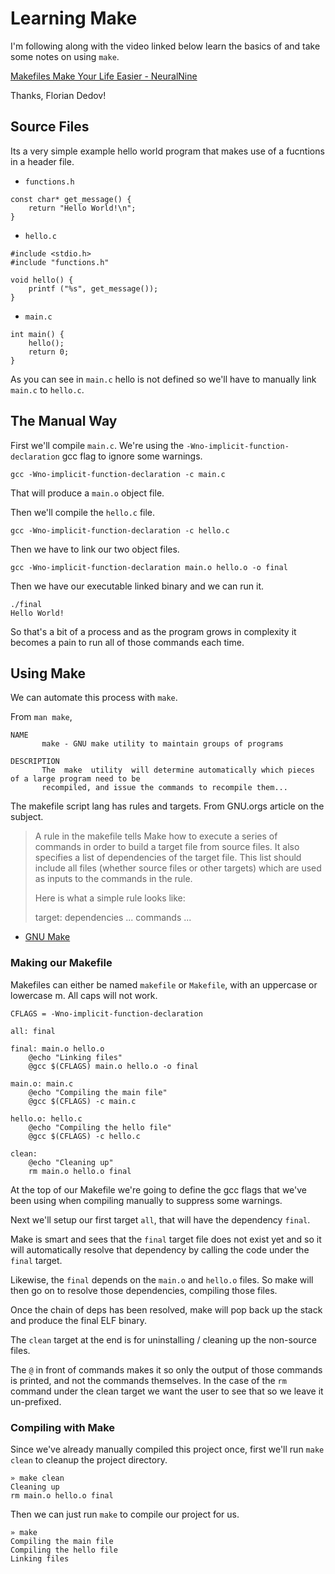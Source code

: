 # Learning Make

I'm following along with the video linked below learn the basics of and take
some notes on using `make`.

[Makefiles Make Your Life Easier - NeuralNine](https://youtu.be/yWLkyN_Satk)

Thanks, Florian Dedov!

## Source Files

Its a very simple example hello world program that makes use of a fucntions in
a header file.

* `functions.h`

```
const char* get_message() {
    return "Hello World!\n";
}
```

* `hello.c`

```
#include <stdio.h>
#include "functions.h"

void hello() {
    printf ("%s", get_message());
}
```

* `main.c`

```
int main() {
    hello();
    return 0;
}
```

As you can see in `main.c` hello is not defined so we'll have to manually link
`main.c` to `hello.c`.

## The Manual Way

First we'll compile `main.c`. We're using the
`-Wno-implicit-function-declaration` gcc flag to ignore some warnings.

```
gcc -Wno-implicit-function-declaration -c main.c
```

That will produce a `main.o` object file.

Then we'll compile the `hello.c` file.

```
gcc -Wno-implicit-function-declaration -c hello.c
```

Then we have to link our two object files.

```
gcc -Wno-implicit-function-declaration main.o hello.o -o final
```

Then we have our executable linked binary and we can run it.

```
./final 
Hello World!
```

So that's a bit of a process and as the program grows in complexity it becomes
a pain to run all of those commands each time.

## Using Make

We can automate this process with `make`.

From `man make`,

```
NAME
       make - GNU make utility to maintain groups of programs

DESCRIPTION
       The  make  utility  will determine automatically which pieces of a large program need to be
       recompiled, and issue the commands to recompile them...
```

The makefile script lang has rules and targets. From GNU.orgs article on the
subject.

> A rule in the makefile tells Make how to execute a series of commands in
> order to build a target file from source files.  It also specifies a list of
> dependencies of the target file. This list should include all files (whether
> source files or other targets) which are used as inputs to the commands in
> the rule.
>
> Here is what a simple rule looks like:
> 
> target:   dependencies ...
>           commands
>           ...

- [GNU Make](https://www.gnu.org/software/make/)

### Making our Makefile

Makefiles can either be named `makefile` or `Makefile`, with an uppercase or
lowercase m. All caps will not work.

```
CFLAGS = -Wno-implicit-function-declaration

all: final

final: main.o hello.o
	@echo "Linking files"
	@gcc $(CFLAGS) main.o hello.o -o final

main.o: main.c
	@echo "Compiling the main file"
	@gcc $(CFLAGS) -c main.c

hello.o: hello.c
	@echo "Compiling the hello file"
	@gcc $(CFLAGS) -c hello.c

clean: 
	@echo "Cleaning up"
	rm main.o hello.o final
```

At the top of our Makefile we're going to define the gcc flags that we've been
using when compiling manually to suppress some warnings.

Next we'll setup our first target `all`, that will have the dependency `final`.

Make is smart and sees that the `final` target file does not exist yet and so
it will automatically resolve that dependency by calling the code under the
`final` target.

Likewise, the `final` depends on the `main.o` and `hello.o` files. So make will
then go on to resolve those dependencies, compiling those files.

Once the chain of deps has been resolved, make will pop back up the stack and
produce the final ELF binary.

The `clean` target at the end is for uninstalling / cleaning up the non-source
files.

The `@` in front of commands makes it so only the output of those commands is
printed, and not the commands themselves. In the case of the `rm` command under
the clean target we want the user to see that so we leave it un-prefixed.

### Compiling with Make

Since we've already manually compiled this project once, first we'll run `make
clean` to cleanup the project directory.

```
» make clean 
Cleaning up
rm main.o hello.o final
```

Then we can just run `make` to compile our project for us.

```
» make
Compiling the main file
Compiling the hello file
Linking files
```


